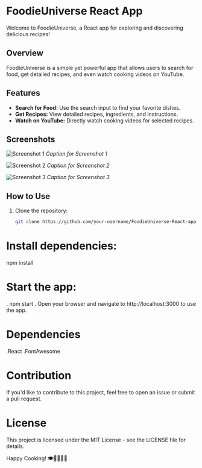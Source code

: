 # FoodieUniverse React App

Welcome to FoodieUniverse, a React app for exploring and discovering delicious recipes!

## Overview

FoodieUniverse is a simple yet powerful app that allows users to search for food, get detailed recipes, and even watch cooking videos on YouTube.

## Features

- **Search for Food:** Use the search input to find your favorite dishes.
- **Get Recipes:** View detailed recipes, ingredients, and instructions.
- **Watch on YouTube:** Directly watch cooking videos for selected recipes.

## Screenshots

![Screenshot 1](https://findingtimeforcooking.com/wp-content/uploads/2017/03/turkish-corba-red-lentil-soup-bowl.jpg)
*Caption for Screenshot 1*

![Screenshot 2](https://findingtimeforcooking.com/wp-content/uploads/2017/03/turkish-corba-red-lentil-soup-crackers.jpg)
*Caption for Screenshot 2*

![Screenshot 3](https://findingtimeforcooking.com/wp-content/uploads/2017/03/turkish-corba-red-lentil-soup-carrot-chopped.jpg)
*Caption for Screenshot 3*

## How to Use

1. Clone the repository:

   ```bash
   git clone https://github.com/your-username/FoodieUniverse-React-app.git
# Install dependencies:
npm install
# Start the app:
. npm start
. Open your browser and navigate to http://localhost:3000 to use the app.

# Dependencies
.React
.FontAwesome

# Contribution
If you'd like to contribute to this project, feel free to open an issue or submit a pull request.

# License
This project is licensed under the MIT License - see the LICENSE file for details.

Happy Cooking! 🍽️👩‍🍳👨‍🍳


